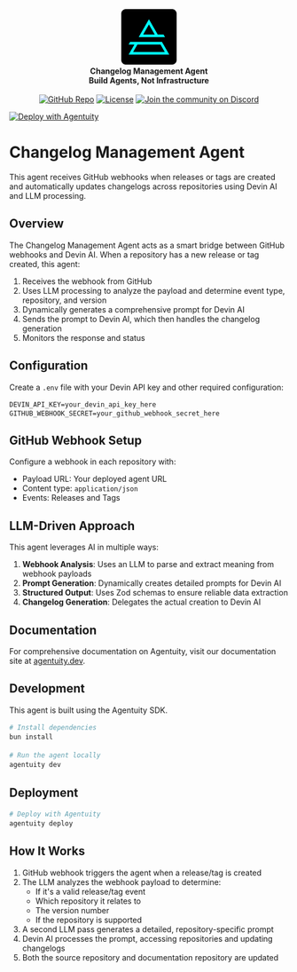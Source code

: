 <div align="center">
    <img src="https://raw.githubusercontent.com/agentuity/agent-changelog/main/.github/Agentuity.png" alt="Agentuity" width="100"/> <br/>
    <strong>Changelog Management Agent</strong> <br/>
    <strong>Build Agents, Not Infrastructure</strong> <br/>
<br />
<a href="https://github.com/agentuity/agent-changelog"><img alt="GitHub Repo" src="https://img.shields.io/badge/GitHub-Changelog-blue"></a>
<a href="https://github.com/agentuity/agent-changelog/blob/main/LICENSE.md"><img alt="License" src="https://badgen.now.sh/badge/license/Apache-2.0"></a>
<a href="https://discord.gg/vtn3hgUfuc"><img alt="Join the community on Discord" src="https://img.shields.io/discord/1332974865371758646.svg?style=flat"></a>
</div>
</div>

[![Deploy with Agentuity](https://app.agentuity.com/img/deploy.svg)](https://app.agentuity.com/deploy)

# Changelog Management Agent

This agent receives GitHub webhooks when releases or tags are created and automatically updates changelogs across repositories using Devin AI and LLM processing.

## Overview

The Changelog Management Agent acts as a smart bridge between GitHub webhooks and Devin AI. When a repository has a new release or tag created, this agent:

1. Receives the webhook from GitHub
2. Uses LLM processing to analyze the payload and determine event type, repository, and version
3. Dynamically generates a comprehensive prompt for Devin AI
4. Sends the prompt to Devin AI, which then handles the changelog generation
5. Monitors the response and status

## Configuration

Create a `.env` file with your Devin API key and other required configuration:

```
DEVIN_API_KEY=your_devin_api_key_here
GITHUB_WEBHOOK_SECRET=your_github_webhook_secret_here
```

## GitHub Webhook Setup

Configure a webhook in each repository with:

- Payload URL: Your deployed agent URL
- Content type: `application/json`
- Events: Releases and Tags

## LLM-Driven Approach

This agent leverages AI in multiple ways:

1. **Webhook Analysis**: Uses an LLM to parse and extract meaning from webhook payloads
2. **Prompt Generation**: Dynamically creates detailed prompts for Devin AI
3. **Structured Output**: Uses Zod schemas to ensure reliable data extraction
4. **Changelog Generation**: Delegates the actual creation to Devin AI

## Documentation

For comprehensive documentation on Agentuity, visit our documentation site at [agentuity.dev](https://agentuity.dev).

## Development

This agent is built using the Agentuity SDK.

```bash
# Install dependencies
bun install

# Run the agent locally
agentuity dev
```

## Deployment

```bash
# Deploy with Agentuity
agentuity deploy
```

## How It Works

1. GitHub webhook triggers the agent when a release/tag is created
2. The LLM analyzes the webhook payload to determine:
   - If it's a valid release/tag event
   - Which repository it relates to
   - The version number
   - If the repository is supported
3. A second LLM pass generates a detailed, repository-specific prompt
4. Devin AI processes the prompt, accessing repositories and updating changelogs
5. Both the source repository and documentation repository are updated
